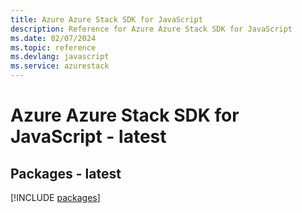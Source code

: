 ```yaml
---
title: Azure Azure Stack SDK for JavaScript
description: Reference for Azure Azure Stack SDK for JavaScript
ms.date: 02/07/2024
ms.topic: reference
ms.devlang: javascript
ms.service: azurestack
---
```

# Azure Azure Stack SDK for JavaScript - latest
## Packages - latest
[!INCLUDE [packages](azure-stack-index.md)]